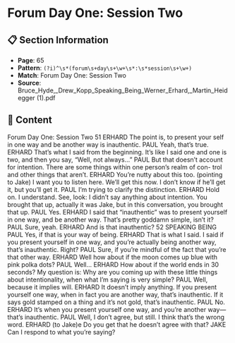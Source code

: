 # Forum Day One: Session Two

## 📋 Section Information

- **Page**: 65
- **Pattern**: `(?i)^\s*(forum\s+day\s+\w+\s*:\s*session\s+\w+)`
- **Match**: Forum Day One: Session Two
- **Source**: Bruce_Hyde,_Drew_Kopp_Speaking_Being_Werner_Erhard,_Martin_Heidegger (1).pdf

## 📄 Content

Forum Day One: Session Two
51
ERHARD
The point is, to present your self in one way and be another way is inauthentic.
PAUL
Yeah, that’s true.
ERHARD
That’s what I said from the beginning. It’s like I said one and one is two, and then you say,
“Well, not always...”
PAUL
But that doesn’t account for intention. There are some things within one person’s realm of con-
trol and other things that aren’t.
ERHARD
You’re nutty about this too.
(pointing to Jake)
I want you to listen here. We’ll get this now. I don’t know if he’ll get it, but you’ll get it.
PAUL
I’m trying to clarify the distinction.
ERHARD
Hold on. I understand. See, look: I didn’t say anything about intention. You brought that up,
actually it was Jake, but in this conversation, you brought that up.
PAUL
Yes.
ERHARD
I said that “inauthentic” was to present yourself in one way, and be another way. That’s pretty
goddamn simple, isn’t it?
PAUL
Sure, yeah.
ERHARD
And is that inauthentic?
52
SPEAKING BEING
PAUL
Yes, if that is your way of being.
ERHARD
That is what I said. I said if you present yourself in one way, and you’re actually being another
way, that’s inauthentic. Right?
PAUL
Sure, if you’re mindful of the fact that you’re that other way.
ERHARD
Well how about if the moon comes up blue with pink polka dots?
PAUL
Well...
ERHARD
How about if the world ends in 30 seconds? My question is: Why are you coming up with these
little things about intentionality, when what I’m saying is very simple?
PAUL
Well, because it implies will.
ERHARD
It doesn’t imply anything. If you present yourself one way, when in fact you are another way,
that’s inauthentic. If it says gold stamped on a thing and it’s not gold, that’s inauthentic.
PAUL
No.
ERHARD
It’s when you present yourself one way, and you’re another way—that’s inauthentic.
PAUL
Well, I don’t agree, but still. I think that’s the wrong word.
ERHARD (to Jake)e
Do you get that he doesn’t agree with that?
JAKE
Can I respond to what you’re saying?